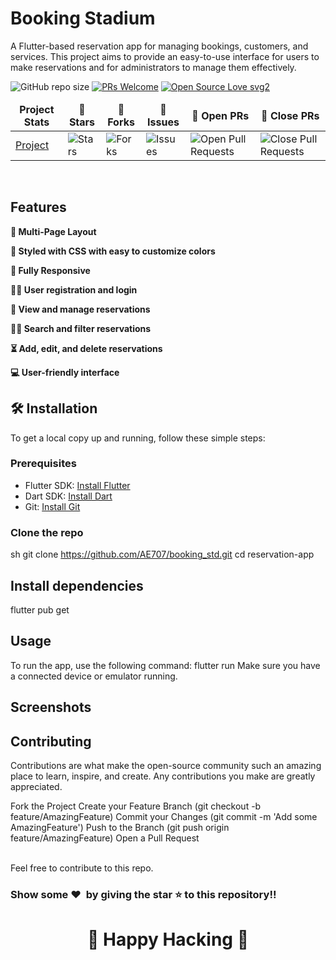 # Booking Stadium

A Flutter-based reservation app for managing bookings, customers, and services. This project aims to provide an easy-to-use interface for users to make reservations and for administrators to manage them effectively.

![GitHub repo size](https://img.shields.io/github/repo-size/AE707/reservation-app?color=yellow)  [![PRs Welcome](https://img.shields.io/badge/PRs-welcome-brightgreen.svg?style=flat-square)](http://makeapullrequest.com) [![Open Source Love svg2](https://badges.frapsoft.com/os/v2/open-source.svg?v=103)](https://github.com/ellerbrock/open-source-badges/)
</div>
<table align="center">
    <thead align="center">
        <tr border: 1px;>
            <td><b>Project Stats</td>
            <td><b>🌟 Stars</b></td>
            <td><b>🍴 Forks</b></td>
            <td><b>🐛 Issues</b></td>
            <td><b>🔔 Open PRs</b></td>
            <td><b>🔕 Close PRs</b></td>
        </tr>
     </thead>
    <tbody>
         <tr>
            <td><a href="https://github.com/AE707/reservation-app"</a>Project</td>
            <td><img alt="Stars" src="https://img.shields.io/github/stars/AE707/reservation-app?style=flat&logo=github"/></td>
             <td><img alt="Forks" src="https://img.shields.io/github/forks/AE707/reservation-app?style=flat&logo=github"/></td>
            <td><img alt="Issues" src="https://img.shields.io/github/issues/AE707/reservation-app?style=flat&logo=github"/></td>
            <td><img alt="Open Pull Requests" src="https://img.shields.io/github/issues-pr/AE707/reservation-app?style=flat&logo=github"/></td>
           <td><img alt="Close Pull Requests" src="https://img.shields.io/github/issues-pr-closed/AE707/reservation-app?style=flat&color=critical&logo=github"/></td>
        </tr>
    </tbody>
</table>

<br/>
                
## Features

**📖 Multi-Page Layout**

**🎨 Styled with CSS with easy to customize colors**

**📱 Fully Responsive**

**:frowning_man: User registration and login**

**:dart: View and manage reservations**

**:technologist: Search and filter reservations**

**:hourglass_flowing_sand:	Add, edit, and delete reservations**

**:computer: User-friendly interface**


## :hammer_and_wrench:	Installation

To get a local copy up and running, follow these simple steps:

### Prerequisites

- Flutter SDK: [Install Flutter](https://flutter.dev/docs/get-started/install)
- Dart SDK: [Install Dart](https://dart.dev/get-dart)
- Git: [Install Git](https://git-scm.com/book/en/v2/Getting-Started-Installing-Git)

### Clone the repo

sh
git clone https://github.com/AE707/booking_std.git
cd reservation-app

## Install dependencies
flutter pub get

## Usage
To run the app, use the following command:
flutter run
Make sure you have a connected device or emulator running.

## Screenshots


## Contributing

Contributions are what make the open-source community such an amazing place to learn, inspire, and create. Any contributions you make are greatly appreciated.

Fork the Project
Create your Feature Branch (git checkout -b feature/AmazingFeature)
Commit your Changes (git commit -m 'Add some AmazingFeature')
Push to the Branch (git push origin feature/AmazingFeature)
Open a Pull Request


<br />
Feel free to contribute to this repo.

### Show some ❤️&nbsp; by giving the star :star: to this repository!!
<h1 align=center> 🧠 Happy Hacking 🧠 </h1>
